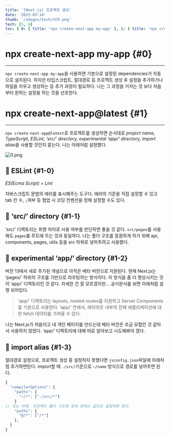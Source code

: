 ```yaml
---
title: '[Next.js] 프로젝트 생성'
date: '2023-03-14'
thumb: '/images/tech/이야.png'
tech: [5, 6]
toc: { 0: { title: 'npx create-next-app my-app' }, 1: { title: 'npx create-next-app@latest', item: ['🔎 ESLint', '🔎 ‘src/’ directory', '🔎 experimental ‘app/’ directory', '🔎 import alias'] } }
---
```


# npx create-next-app my-app {#0}

---

`npx create-next-app my-app`을 사용하면 기본으로 설정된 dependencies가 자동으로 설치된다. 하지만 타입스크립트, 절대경로 등 프로젝트 생성 후 설정을 추가하거나 파일을 지우고 생성하는 등 추가 과정이 필요하다. 나는 그 과정을 거치는 것 보다 처음부터 원하는 설정을 하는 것을 선호한다.

# npx create-next-app@latest {#1}

---

`npx create-next-app@latest`로 프로젝트를 생성하면 순서대로 *project name, TypeScript, ESLint, ‘src/’ directory, experimental ‘app/’ directory, import alias*을 사용할 것인지 묻는다. 나는 아래처럼 설정했다.

![0.png](/images/blog/230300/0.png)

## 🔎 ESLint {#1-0}

_ES(Ecma Script) + Lint_

자바스크립트 문법의 에러를 표시해주는 도구다. 에러의 기준을 직접 설정할 수 있고 tab 칸 수, `;`여부 등 협업 시 코딩 컨벤션을 정해 설정할 수도 있다.

## 🔎 ‘src/’ directory {#1-1}

‘src/’ 디렉토리는 취향 차이로 사용 여부를 판단하면 좋을 것 같다. `src/pages`를 사용해도 `pages`를 루트에 두는 것과 동일하다. 나는 폴더 구조를 깔끔하게 하기 위해 api, components, pages, utils 등을 src 하위로 넣어주려고 사용했다.

## 🔎 experimental ‘app/’ directory {#1-2}

버전 13에서 새로 추가된 개념으로 아직은 베타 버전으로 지원된다. 현재 Next.js는 ‘pages/’ 하위의 구조를 기반으로 라우팅하는 방식이다. 이 방식을 좀 더 향상시키는 것이 ‘app/’ 디렉토리인 것 같다. 자세한 건 잘 모르겠지만… 공식문서를 보면 아래처럼 설명 되어있다.

> ‘app/’ 디렉토리는 layouts, nested routes를 지원하고 Server Components를 기본으로 사용한다. ‘app/’ 안에서, 레이아웃 내부의 전체 애플리케이션에 대한 fetch 데이터를 가져올 수 있다.

나는 Next.js가 처음이고 내 개인 페이지를 만드는데 베타 버전은 조금 모험인 것 같아서 사용하지 않았다. ‘app/’ 디렉토리에 대해 따로 알아보고 시도해봐야 겠다.

## 🔎 import alias {#1-3}

절대경로 설정으로, 프로젝트 생성 중 설정하지 못했다면 `jsconfig.json`파일에 아래처럼 추가하면된다. import할 때 `./src/`기준으로 `~/name` 방식으로 경로를 넣어주면 된다.

```jsx
{
  "compilerOptions": {
    "paths": {
      "~/*": ["./src/*"]
    }
// 또는 아래. 프로젝트 폴더 구조에 맞게 원하는 값으로 설정하면 된다.
    "paths": {
      "@/*": ["/*"]
    },
  }
}
```
